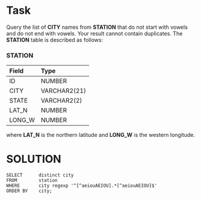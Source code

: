 # Task
Query the list of **CITY** names from **STATION** that do not start with vowels and do not end with vowels. Your result cannot contain duplicates.
The **STATION** table is described as follows:

### STATION

| Field       | Type         |  
| :---------- | :----------- |
| ID          | NUMBER       |
| CITY        | VARCHAR2(21) |
| STATE       | VARCHAR2(2)  |
| LAT_N       | NUMBER       |
| LONG_W      | NUMBER       |

where **LAT_N** is the northern latitude and **LONG_W** is the western longitude. <br>

# SOLUTION
```
SELECT      distinct city
FROM        station
WHERE       city regexp '^[^aeiouAEIOU].*[^aeiouAEIOU]$'
ORDER BY    city;
```